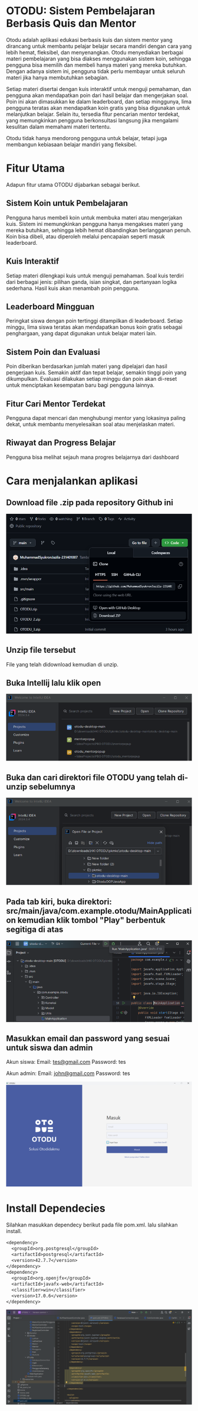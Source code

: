 # OTODU: Sistem Pembelajaran Berbasis Quis dan Mentor

Otodu adalah aplikasi edukasi berbasis kuis dan sistem mentor yang dirancang untuk membantu pelajar belajar secara mandiri dengan cara yang lebih hemat, fleksibel, dan menyenangkan. Otodu menyediakan berbagai materi pembelajaran yang bisa diakses menggunakan sistem koin, sehingga pengguna bisa memilih dan membeli hanya materi yang mereka butuhkan. Dengan adanya sistem ini, pengguna tidak perlu membayar untuk seluruh materi jika hanya membutuhkan sebagian.

Setiap materi disertai dengan kuis interaktif untuk menguji pemahaman, dan pengguna akan mendapatkan poin dari hasil belajar dan mengerjakan soal. Poin ini akan dimasukkan ke dalam leaderboard, dan setiap minggunya, lima pengguna teratas akan mendapatkan koin gratis yang bisa digunakan untuk melanjutkan belajar. Selain itu, tersedia fitur pencarian mentor terdekat, yang memungkinkan pengguna berkonsultasi langsung jika mengalami kesulitan dalam memahami materi tertentu.

Otodu tidak hanya mendorong pengguna untuk belajar, tetapi juga membangun kebiasaan belajar mandiri yang fleksibel.

# Fitur Utama
Adapun fitur utama OTODU dijabarkan sebagai berikut.
## Sistem Koin untuk Pembelajaran
Pengguna harus membeli koin untuk membuka materi atau mengerjakan kuis.
Sistem ini memungkinkan pengguna hanya mengakses materi yang mereka butuhkan, sehingga lebih hemat dibandingkan berlangganan penuh.
Koin bisa dibeli, atau diperoleh melalui pencapaian seperti masuk leaderboard.

## Kuis Interaktif
Setiap materi dilengkapi kuis untuk menguji pemahaman.
Soal kuis terdiri dari berbagai jenis: pilihan ganda, isian singkat, dan pertanyaan logika sederhana.
Hasil kuis akan menambah poin pengguna.

## Leaderboard Mingguan
Peringkat siswa dengan poin tertinggi ditampilkan di leaderboard.
Setiap minggu, lima siswa teratas akan mendapatkan bonus koin gratis sebagai penghargaan, yang dapat digunakan untuk belajar materi lain.

## Sistem Poin dan Evaluasi
Poin diberikan berdasarkan jumlah materi yang dipelajari dan hasil pengerjaan kuis.
Semakin aktif dan tepat belajar, semakin tinggi poin yang dikumpulkan.
Evaluasi dilakukan setiap minggu dan poin akan di-reset untuk menciptakan kesempatan baru bagi pengguna lainnya.

## Fitur Cari Mentor Terdekat
Pengguna dapat mencari dan menghubungi mentor yang lokasinya paling dekat, untuk membantu menyelesaikan soal atau menjelaskan materi.

## Riwayat dan Progress Belajar
Pengguna bisa melihat sejauh mana progres belajarnya dari dashboard

# Cara menjalankan aplikasi

## Download file .zip pada repository Github ini

![](img/1.png)

## Unzip file tersebut 

File yang telah didownload kemudian di unzip.

## Buka Intellij lalu klik open

![](img/2.png)

## Buka dan cari direktori file OTODU yang telah di-unzip sebelumnya

![](img/3.png)

## Pada tab kiri, buka direktori: src/main/java/com.example.otodu/MainApplication kemudian klik tombol "Play" berbentuk segitiga di atas

![](img/4.png)

## Masukkan email dan password yang sesuai untuk siswa dan admin

Akun siswa:
Email: tes@gmail.com
Password: tes

Akun admin:
Email: john@gmail.com
Password: tes

![](img/5.png)

# Install Dependecies

Silahkan masukkan dependecy berikut pada file pom.xml. lalu silahkan install.

```
<dependency>
  <groupId>org.postgresql</groupId>
  <artifactId>postgresql</artifactId>
  <version>42.7.7</version>
</dependency>
<dependency>
  <groupId>org.openjfx</groupId>
  <artifactId>javafx-web</artifactId>
  <classifier>win</classifier>
  <version>17.0.6</version>
</dependency>
```

![](img/6.png)

